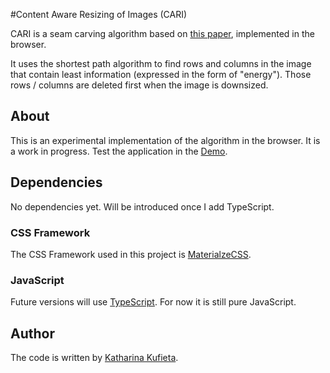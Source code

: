#Content Aware Resizing of Images (CARI)

CARI is a seam carving algorithm based on [this paper](http://graphics.cs.cmu.edu/courses/15-463/2007_fall/hw/proj2/imret.pdf), implemented in the browser.

It uses the shortest path algorithm to find rows and columns in the image that contain least information (expressed in the form of "energy").
Those rows / columns are deleted first when the image is downsized.

## About
This is an experimental implementation of the algorithm in the browser. It is a work in progress.
Test the application in the [Demo](http://katharinaxeniakufieta.github.io/cari/).

## Dependencies
No dependencies yet. Will be introduced once I add TypeScript.

### CSS Framework
The CSS Framework used in this project is [MaterialzeCSS](http://materializecss.com/).

### JavaScript
Future versions will use [TypeScript](https://www.typescriptlang.org/index.html). For now it is still pure JavaScript.

## Author
The code is written by [Katharina Kufieta](https://www.linkedin.com/in/katharinakufieta).
